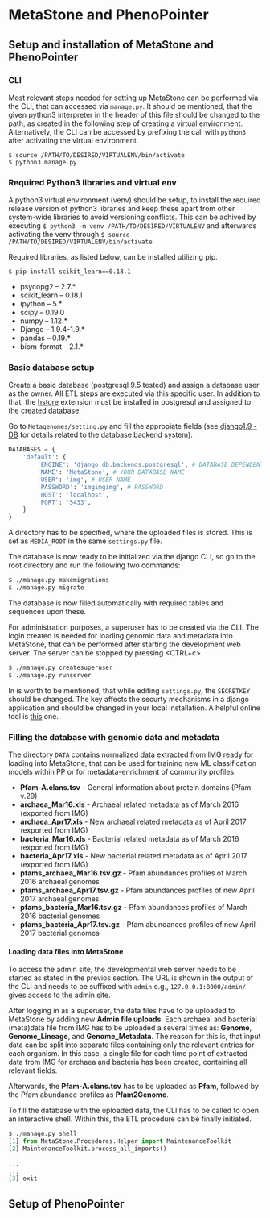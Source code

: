# MetaStone and PhenoPointer


## Setup and installation of MetaStone and PhenoPointer
### CLI
Most relevant steps needed for setting up MetaStone can be performed via the CLI, that can accessed via `manage.py`. It should be mentioned, that the given python3 interpreter in the header of this file should be changed to the path, as created in the following step of creating a virtual environment. Alternatively, the CLI can be accessed by prefixing the call with `python3` after activating the virtual environment.
```
$ source /PATH/TO/DESIRED/VIRTUALENV/bin/activate
$ python3 manage.py
```

### Required Python3 libraries and virtual env
A python3 virtual environment (venv) should be setup, to install the required release version of python3 libraries and keep these apart from other system-wide libraries to avoid versioning conflicts.
This can be achived by executing `$ python3 -m venv /PATH/TO/DESIRED/VIRTUALENV` and afterwards activating the venv through `$ source /PATH/TO/DESIRED/VIRTUALENV/bin/activate`

Required libraries, as listed below, can be installed utilizing pip.
```
$ pip install scikit_learn==0.18.1
```
- psycopg2 – 2.7.\*
- scikit_learn – 0.18.1 
- ipython – 5.\*
- scipy – 0.19.0
- numpy – 1.12.\*
- Django – 1.9.4-1.9.\* 
- pandas – 0.19.\*
- biom-format – 2.1.\*


### Basic database setup
Create a basic database (postgresql 9.5 tested) and assign a database user as the owner. All ETL steps are executed via this specific user.
In addition to that, the [hstore](https://www.postgresql.org/docs/9.5/static/sql-createextension.html) extension must be installed in postgresql and assigned to the created database.

Go to `Metagenomes/setting.py` and fill the appropiate fields (see [django1.9 - DB](https://docs.djangoproject.com/en/1.9/ref/databases/) for details related to the database backend system):
```python
DATABASES = {
    'default': {
        'ENGINE': 'django.db.backends.postgresql', # DATABASE DEPENDENT BACKEND SYSTEM
        'NAME': 'MetaStone', # YOUR DATABASE NAME
        'USER': 'img', # USER NAME
        'PASSWORD': 'imgimgimg', # PASSWORD
        'HOST': 'localhost',
        'PORT': '5433',
    }
}
```

A directory has to be specified, where the uploaded files is stored. This is set as `MEDIA_ROOT` in the same `settings.py` file.

The database is now ready to be initialized via the django CLI, so go to the root directory and run the following two commands:
```sh
$ ./manage.py makemigrations
$ ./manage.py migrate
```

The database is now filled automatically with required tables and sequences upon these.

For administration purposes, a superuser has to be created via the CLI. The login created is needed for loading genomic data and metadata into MetaStone, that can be performed after starting the development web server. The server can be stopped by pressing <CTRL+c>.
```sh
$ ./manage.py createsuperuser
$ ./manage.py runserver
```

In is worth to be mentioned, that while editing `settings.py`, the `SECRETKEY` should be changed. The key affects the securty mechanisms in a django application and should be changed in your local installation. A helpful online tool is [this](http://www.miniwebtool.com/django-secret-key-generator/) one.

### Filling the database with genomic data and metadata
The directory `DATA` contains normalized data extracted from IMG ready for loading into MetaStone, that can be used for training new ML classification models within PP or for metadata-enrichment of community profiles.
- **Pfam-A.clans.tsv** - General information about protein domains (Pfam v.29)
- **archaea_Mar16.xls** - Archaeal related metadata as of March 2016 (exported from IMG)
- **archaea_Apr17.xls** - New archaeal related metadata as of April 2017 (exported from IMG)
- **bacteria_Mar16.xls** - Bacterial related metadata as of March 2016 (exported from IMG)
- **bacteria_Apr17.xls** - New bacterial related metadata as of April 2017 (exported from IMG)
- **pfams_archaea_Mar16.tsv.gz** - Pfam abundances profiles of March 2016 archaeal genomes
- **pfams_archaea_Apr17.tsv.gz** - Pfam abundances profiles of new April 2017 archaeal genomes
- **pfams_bacteria_Mar16.tsv.gz** - Pfam abundances profiles of March 2016 bacterial genomes
- **pfams_bacteria_Apr17.tsv.gz** - Pfam abundances profiles of new April 2017 bacterial genomes

#### Loading data files into MetaStone
To access the admin site, the developmental web server needs to be started as stated in the previos section. The URL is shown in the output of the CLI and needs to be suffixed with `admin` e.g., `127.0.0.1:8000/admin/` gives access to the admin site.

After logging in as a superuser, the data files have to be uploaded to MetaStone by adding new **Admin file uploads**. Each archaeal and bacterial (meta)data file from IMG has to be uploaded a several times as: **Genome**, **Genome_Lineage**, and **Genome_Metadata**. The reason for this is, that input data can be split into separate files containing only the relevant entries for each organism. In this case, a single file for each time point of extracted data from IMG for archaea and bacteria has been created, containing all relevant fields.

Afterwards, the **Pfam-A.clans.tsv** has to be uploaded as **Pfam**, followed by the Pfam abundance profiles as **Pfam2Genome**.

To fill the database with the uploaded data, the CLI has to be called to open an interactive shell. Within this, the ETL procedure can be finally initiated.
```python
$ ./manage.py shell
[1] from MetaStone.Procedures.Helper import MaintenanceToolkit
[2] MaintenanceToolkit.process_all_imports()
...
...
...
[3] exit
```

## Setup of PhenoPointer
###
